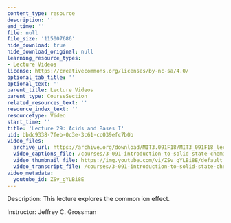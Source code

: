 ```yaml
---
content_type: resource
description: ''
end_time: ''
file: null
file_size: '115007686'
hide_download: true
hide_download_original: null
learning_resource_types:
- Lecture Videos
license: https://creativecommons.org/licenses/by-nc-sa/4.0/
optional_tab_title: ''
optional_text: ''
parent_title: Lecture Videos
parent_type: CourseSection
related_resources_text: ''
resource_index_text: ''
resourcetype: Video
start_time: ''
title: 'Lecture 29: Acids and Bases I'
uid: bbdc9338-7feb-0c3e-3c61-cc039efc7b0b
video_files:
  archive_url: https://archive.org/download/MIT3.091F18/MIT3_091F18_lec29_300k.mp4
  video_captions_file: /courses/3-091-introduction-to-solid-state-chemistry-fall-2018/ZSv_gYLBi8E_captions.webvtt
  video_thumbnail_file: https://img.youtube.com/vi/ZSv_gYLBi8E/default.jpg
  video_transcript_file: /courses/3-091-introduction-to-solid-state-chemistry-fall-2018/ZSv_gYLBi8E_transcript.pdf
video_metadata:
  youtube_id: ZSv_gYLBi8E
---
```


Description: This lecture explores the common ion effect.

Instructor: Jeffrey C. Grossman

